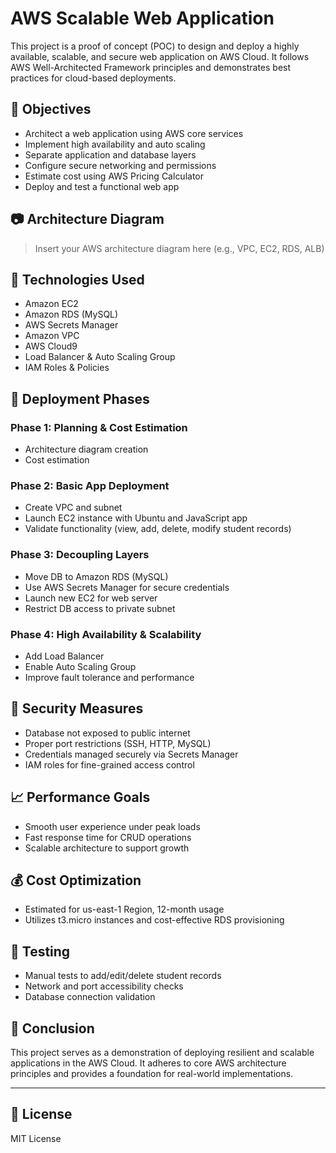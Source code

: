 # AWS Scalable Web Application

This project is a proof of concept (POC) to design and deploy a highly available, scalable, and secure web application on AWS Cloud. It follows AWS Well-Architected Framework principles and demonstrates best practices for cloud-based deployments.

## 📌 Objectives

- Architect a web application using AWS core services
- Implement high availability and auto scaling
- Separate application and database layers
- Configure secure networking and permissions
- Estimate cost using AWS Pricing Calculator
- Deploy and test a functional web app

## 📷 Architecture Diagram

> Insert your AWS architecture diagram here (e.g., VPC, EC2, RDS, ALB)

## 🧱 Technologies Used

- Amazon EC2
- Amazon RDS (MySQL)
- AWS Secrets Manager
- Amazon VPC
- AWS Cloud9
- Load Balancer & Auto Scaling Group
- IAM Roles & Policies

## 🚀 Deployment Phases

### Phase 1: Planning & Cost Estimation
- Architecture diagram creation
- Cost estimation

### Phase 2: Basic App Deployment
- Create VPC and subnet
- Launch EC2 instance with Ubuntu and JavaScript app
- Validate functionality (view, add, delete, modify student records)

### Phase 3: Decoupling Layers
- Move DB to Amazon RDS (MySQL)
- Use AWS Secrets Manager for secure credentials
- Launch new EC2 for web server
- Restrict DB access to private subnet

### Phase 4: High Availability & Scalability
- Add Load Balancer
- Enable Auto Scaling Group
- Improve fault tolerance and performance

## 🔐 Security Measures

- Database not exposed to public internet
- Proper port restrictions (SSH, HTTP, MySQL)
- Credentials managed securely via Secrets Manager
- IAM roles for fine-grained access control

## 📈 Performance Goals

- Smooth user experience under peak loads
- Fast response time for CRUD operations
- Scalable architecture to support growth

## 💰 Cost Optimization

- Estimated for us-east-1 Region, 12-month usage
- Utilizes t3.micro instances and cost-effective RDS provisioning

## 🧪 Testing

- Manual tests to add/edit/delete student records
- Network and port accessibility checks
- Database connection validation

## 🏁 Conclusion

This project serves as a demonstration of deploying resilient and scalable applications in the AWS Cloud. It adheres to core AWS architecture principles and provides a foundation for real-world implementations.

---

## 📎 License

MIT License
